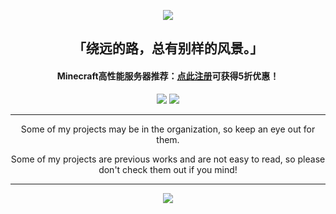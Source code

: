 <p align="center">
  <img src="image.png" />
</p>
<h2 align="center">
  「绕远的路，总有别样的风景。」
</h2>
<h4 align="center">
  Minecraft高性能服务器推荐：<a href="https://github.com/TianmuTNT/awesome-digital-lifestyle/blob/main/cloud-and-vps.md" target="_blank">点此注册</a>可获得5折优惠！
</h4>
<p align="center">
  <img src="https://rms.astrarails.org/api?username=TianmuTNT&show_icons=true" />
  <img src="https://rms.astrarails.org/api/top-langs/?username=TianmuTNT&layout=compact&size_weight=0.5&count_weight=0.5" />
</p>
<hr />
<p align="center">
  Some of my projects may be in the organization, so keep an eye out for them.
</p>
<p align="center">
  Some of my projects are previous works and are not easy to read, so please don't check them out if you mind!
</p>
<hr />
<p align="center">
  <a href="https://space.bilibili.com/1674232182" target="_blank">
    <img src="https://img.shields.io/badge/BiliBili-%40天沐TNT-fb7299?style=flat&logo=bilibili&logoColor=%23fb7299" />
  </a>
</p>
